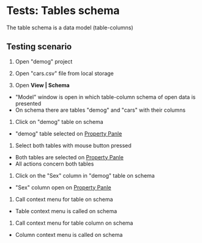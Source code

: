 <!-- TITLE: Tests: Tables Schema -->
<!-- SUBTITLE: -->

# Tests: Tables schema

The table schema is a data model (table-columns)

## Testing scenario

1. Open "demog" project

1. Open "cars.csv" file from local storage

1. Open **View | Schema**

* "Model" window is open in which table-column schema of open data is presented
* On schema there are tables "demog" and "cars" with their columns

1. Click on "demog" table on schema

* "demog" table selected on [Property Panle](../overview/navigation.md#properties)

1. Select both tables with mouse button pressed

* Both tables are selected on [Property Panle](../overview/navigation.md#properties)
* All actions concern both tables

1. Click on the "Sex" column in "demog" table on schema

* "Sex" column open on [Property Panle](../overview/navigation.md#properties)

1. Call context menu for table on schema

* Table context menu is called on schema

1. Call context menu for table column on schema

* Column context menu is called on schema
